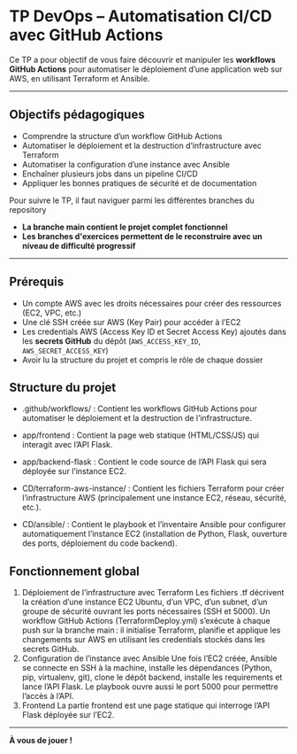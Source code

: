 # TP DevOps – Automatisation CI/CD avec GitHub Actions

Ce TP a pour objectif de vous faire découvrir et manipuler les **workflows GitHub Actions** pour automatiser le déploiement d’une application web sur AWS, en utilisant Terraform et Ansible.

---

## Objectifs pédagogiques

- Comprendre la structure d’un workflow GitHub Actions
- Automatiser le déploiement et la destruction d’infrastructure avec Terraform
- Automatiser la configuration d’une instance avec Ansible
- Enchaîner plusieurs jobs dans un pipeline CI/CD
- Appliquer les bonnes pratiques de sécurité et de documentation

Pour suivre le TP, il faut naviguer parmi les différentes branches du repository

- **La branche main contient le projet complet fonctionnel**
- **Les branches d'exercices permettent de le reconstruire avec un niveau de difficulté progressif**

---

## Prérequis

- Un compte AWS avec les droits nécessaires pour créer des ressources (EC2, VPC, etc.)
- Une clé SSH créée sur AWS (Key Pair) pour accéder à l’EC2
- Les credentials AWS (Access Key ID et Secret Access Key) ajoutés dans les **secrets GitHub** du dépôt (`AWS_ACCESS_KEY_ID`, `AWS_SECRET_ACCESS_KEY`)
- Avoir lu la structure du projet et compris le rôle de chaque dossier

## Structure du projet

- .github/workflows/ : Contient les workflows GitHub Actions pour automatiser le déploiement et la destruction de l’infrastructure.

- app/frontend : Contient la page web statique (HTML/CSS/JS) qui interagit avec l’API Flask.

- app/backend-flask : Contient le code source de l’API Flask qui sera déployée sur l’instance EC2.

- CD/terraform-aws-instance/ : Contient les fichiers Terraform pour créer l’infrastructure AWS (principalement une instance EC2, réseau, sécurité, etc.).

- CD/ansible/ : Contient le playbook et l’inventaire Ansible pour configurer automatiquement l’instance EC2 (installation de Python, Flask, ouverture des ports, déploiement du code backend).

## Fonctionnement global

1. Déploiement de l’infrastructure avec Terraform
Les fichiers .tf décrivent la création d’une instance EC2 Ubuntu, d’un VPC, d’un subnet, d’un groupe de sécurité ouvrant les ports nécessaires (SSH et 5000).
Un workflow GitHub Actions (TerraformDeploy.yml) s’exécute à chaque push sur la branche main : il initialise Terraform, planifie et applique les changements sur AWS en utilisant les credentials stockés dans les secrets GitHub.
2. Configuration de l’instance avec Ansible
Une fois l’EC2 créée, Ansible se connecte en SSH à la machine, installe les dépendances (Python, pip, virtualenv, git), clone le dépôt backend, installe les requirements et lance l’API Flask.
Le playbook ouvre aussi le port 5000 pour permettre l’accès à l’API.
3. Frontend
La partie frontend est une page statique qui interroge l’API Flask déployée sur l’EC2.

---

**À vous de jouer !**
